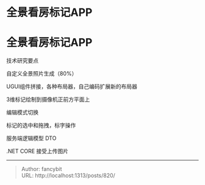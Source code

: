 # 全景看房标记APP

<div class="header"><h1 class="single-title animate__animated animate__pulse animate__faster">全景看房标记APP</h1></div>

<div class="content" id="content"><!-- raw HTML omitted --><p>技术研究要点</p><p>自定义全景照片生成（80%）</p><p>UGUI组件拼接，各种布局器，自己编码扩展新的布局器</p><p>3维标记绘制到摄像机正前方平面上</p><p>编辑模式切换</p><p>标记的选中和拖拽，标字操作</p><p>服务端逻辑模型 DTO</p><p>.NET CORE 接受上传图片</p></div>



---

> Author: fancybit  
> URL: http://localhost:1313/posts/820/  

